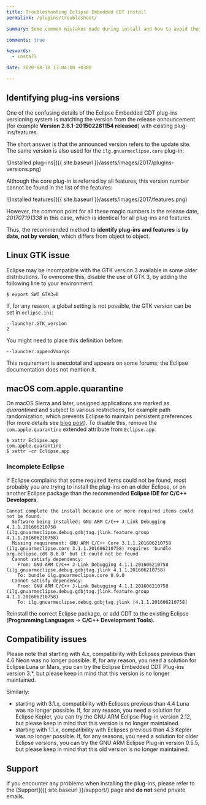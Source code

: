 ```yaml
---
title: Troubleshooting Eclipse Embedded CDT install
permalink: /plugins/troubleshoot/

summary: Some common mistakes made during install and how to avoid them.

comments: true

keywords:
  - install

date: 2020-08-18 13:04:00 +0300

---
```


## Identifying plug-ins versions

One of the confusing details of the Eclipse Embedded CDT plug-ins versioning
system is matching the version from the release announcement (for example
**Version 2.6.1-201502281154 released**) with existing plug-ins/features.

The short answer is that the announced version refers to the update site.
The same version is also used for the `ilg.gnuarmeclipse.core` plug-in:

![Installed plug-ins]({{ site.baseurl }}/assets/images/2017/plugins-versions.png)

Although the core plug-in is referred by all features, this version number
cannot be found in the list of the features:

![Installed features]({{ site.baseurl }}/assets/images/2017/features.png)

However, the common point for all these magic numbers is the release date,
*201707191338* in this case, which is identical for all plug-ins and features.

Thus, the recommended method to **identify plug-ins and features** is
**by date, not by version**, which differs from object to object.

## Linux GTK issue

Eclipse may be incompatible with the GTK version 3 available in some older
distributions. To overcome this, disable the use of GTK 3, by adding the
following line to your environment:

```console
$ export SWT_GTK3=0
```

If, for any reason, a global setting is not possible, the GTK version can be
set in `eclipse.ini`:

```console
--launcher.GTK_version
2
```

You might need to place this definition before:

```console
--launcher.appendVmargs
```

This requirement is anecdotal and appears on some forums; the Eclipse
documentation does not mention it.

## macOS com.apple.quarantine

On macOS Sierra and later, unsigned applications are marked as _quarantined_
and subject to various restrictions, for example path randomization, which
prevents Eclipse to maintain persistent preferences (for more details see
[blog post](https://ilgthegeek.wordpress.com/2017/07/13/macos-com-apple-quarantine/)).
To disable this, remove the `com.apple.quarantine` extended attribute
from `Eclipse.app`:

```console
$ xattr Eclipse.app
com.apple.quarantine
$ xattr -cr Eclipse.app
```

### Incomplete Eclipse

If Eclipse complains that some required items could not be found, most
probably you are trying to install the plug-ins on an older Eclipse, or
on another Eclipse package than the recommended
**Eclipse IDE for C/C++ Developers**.

```console
Cannot complete the install because one or more required items could not be found.
  Software being installed: GNU ARM C/C++ J-Link Debugging 4.1.1.201606210758 (ilg.gnuarmeclipse.debug.gdbjtag.jlink.feature.group 4.1.1.201606210758)
  Missing requirement: GNU ARM C/C++ Core 3.1.1.201606210758 (ilg.gnuarmeclipse.core 3.1.1.201606210758) requires 'bundle org.eclipse.cdt 8.6.0' but it could not be found
  Cannot satisfy dependency:
    From: GNU ARM C/C++ J-Link Debugging 4.1.1.201606210758 (ilg.gnuarmeclipse.debug.gdbjtag.jlink 4.1.1.201606210758)
    To: bundle ilg.gnuarmeclipse.core 0.0.0
  Cannot satisfy dependency:
    From: GNU ARM C/C++ J-Link Debugging 4.1.1.201606210758 (ilg.gnuarmeclipse.debug.gdbjtag.jlink.feature.group 4.1.1.201606210758)
    To: ilg.gnuarmeclipse.debug.gdbjtag.jlink [4.1.1.201606210758]
```

Reinstall the correct Eclipse package, or add CDT to the existing Eclipse
(**Programming Languages** → **C/C++ Development Tools**).

## Compatibility issues

Please note that starting with 4.x, compatibility with Eclipses previous
than 4.6 Neon was no longer possible. If, for any reason, you need a
solution for Eclipse Luna or Mars, you can try the Eclipse Embedded CDT
Plug-ins version 3.*, but please keep in mind that this version is no
longer maintained.

Similarly:

- starting with 3.1.x, compatibility with Eclipses previous than 4.4 Luna
was no longer possible. If, for any reason, you need a solution for Eclipse
Kepler, you can try the GNU ARM Eclipse Plug-in version 2.12, but please
keep in mind that this version is no longer maintained.
- starting with 1.1.x, compatibility with Eclipses previous than 4.3 Kepler
was no longer possible. If, for any reasons, you need a solution for older
Eclipse versions, you can try the GNU ARM Eclipse Plug-in version 0.5.5,
but please keep in mind that this old version is no longer maintained.

## Support

If you encounter any problems when installing the plug-ins, please refer to
the [Support]({{ site.baseurl }}/support/) page and **do not** send private
emails.
